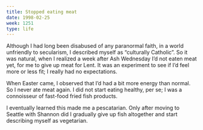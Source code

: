 ```yaml
---
title: Stopped eating meat
date: 1998-02-25
week: 1251
type: life
---
```


Although I had long been disabused of any paranormal faith, in a world unfriendly to secularism, I described myself as “culturally Catholic”. So it was natural, when I realized a week after Ash Wednesday I’d not eaten meat yet, for me to give up meat for Lent. It was an experiment to see if I’d feel more or less fit; I really had no expectations.

When Easter came, I observed that I’d had a bit more energy than normal. So I never ate meat again. I did not start eating healthy, per se; I was a connoisseur of fast-food fried fish products.

I eventually learned this made me a pescatarian. Only after moving to Seattle with Shannon did I gradually give up fish altogether and start describing myself as vegetarian.

